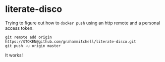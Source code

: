 # literate-disco

Trying to figure out how to `docker push` using an http remote and a personal access token.

```
git remote add origin https://$TOKEN@github.com/grahammitchell/literate-disco.git
git push -u origin master
```

It works!
